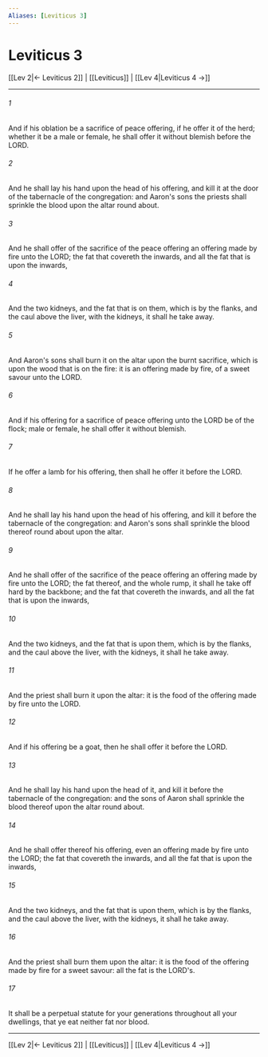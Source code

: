 ```yaml
---
Aliases: [Leviticus 3]
---
```

# Leviticus 3

[[Lev 2|← Leviticus 2]] | [[Leviticus]] | [[Lev 4|Leviticus 4 →]]
***



###### 1 
And if his oblation be a sacrifice of peace offering, if he offer it of the herd; whether it be a male or female, he shall offer it without blemish before the LORD. 

###### 2 
And he shall lay his hand upon the head of his offering, and kill it at the door of the tabernacle of the congregation: and Aaron's sons the priests shall sprinkle the blood upon the altar round about. 

###### 3 
And he shall offer of the sacrifice of the peace offering an offering made by fire unto the LORD; the fat that covereth the inwards, and all the fat that is upon the inwards, 

###### 4 
And the two kidneys, and the fat that is on them, which is by the flanks, and the caul above the liver, with the kidneys, it shall he take away. 

###### 5 
And Aaron's sons shall burn it on the altar upon the burnt sacrifice, which is upon the wood that is on the fire: it is an offering made by fire, of a sweet savour unto the LORD. 

###### 6 
And if his offering for a sacrifice of peace offering unto the LORD be of the flock; male or female, he shall offer it without blemish. 

###### 7 
If he offer a lamb for his offering, then shall he offer it before the LORD. 

###### 8 
And he shall lay his hand upon the head of his offering, and kill it before the tabernacle of the congregation: and Aaron's sons shall sprinkle the blood thereof round about upon the altar. 

###### 9 
And he shall offer of the sacrifice of the peace offering an offering made by fire unto the LORD; the fat thereof, and the whole rump, it shall he take off hard by the backbone; and the fat that covereth the inwards, and all the fat that is upon the inwards, 

###### 10 
And the two kidneys, and the fat that is upon them, which is by the flanks, and the caul above the liver, with the kidneys, it shall he take away. 

###### 11 
And the priest shall burn it upon the altar: it is the food of the offering made by fire unto the LORD. 

###### 12 
And if his offering be a goat, then he shall offer it before the LORD. 

###### 13 
And he shall lay his hand upon the head of it, and kill it before the tabernacle of the congregation: and the sons of Aaron shall sprinkle the blood thereof upon the altar round about. 

###### 14 
And he shall offer thereof his offering, even an offering made by fire unto the LORD; the fat that covereth the inwards, and all the fat that is upon the inwards, 

###### 15 
And the two kidneys, and the fat that is upon them, which is by the flanks, and the caul above the liver, with the kidneys, it shall he take away. 

###### 16 
And the priest shall burn them upon the altar: it is the food of the offering made by fire for a sweet savour: all the fat is the LORD's. 

###### 17 
It shall be a perpetual statute for your generations throughout all your dwellings, that ye eat neither fat nor blood.

***
[[Lev 2|← Leviticus 2]] | [[Leviticus]] | [[Lev 4|Leviticus 4 →]]
